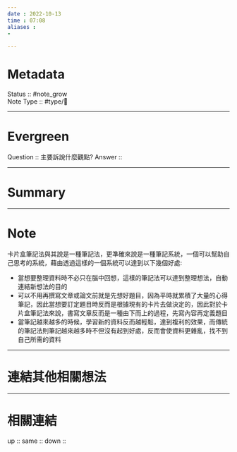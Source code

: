 ```yaml
---
date : 2022-10-13
time : 07:08
aliases :
- 

---
```


# Metadata
Status :: #note_grow <br>
Note Type :: #type/📘 <br>

---
# Evergreen
Question :: 主要訴說什麼觀點?
Answer :: 


---

# Summary


---

# Note
卡片盒筆記法與其說是一種筆記法，更準確來說是一種筆記系統，一個可以幫助自己思考的系統，藉由透過這樣的一個系統可以達到以下幾個好處: 
- 當想要整理資料時不必只在腦中回想，這樣的筆記法可以達到整理想法，自動連結新想法的目的
- 可以不用再撰寫文章或論文前就是先想好題目，因為平時就累積了大量的心得筆記，因此當想要訂定題目時反而是根據現有的卡片去做決定的，因此對於卡片盒筆記法來說，書寫文章反而是一種由下而上的過程，先寫內容再定義題目
- 當筆記越來越多的時候，學習新的資料反而越輕鬆，達到複利的效果，而傳統的筆記法則筆記越來越多時不但沒有起到好處，反而會使資料更雜亂，找不到自己所需的資料



---

# 連結其他相關想法


---

# 相關連結
up :: 
same :: 
down :: 


